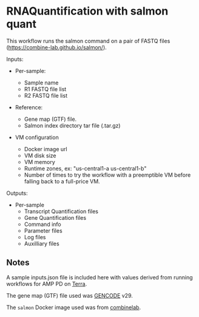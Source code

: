 # RNAQuantification with salmon quant

This workflow runs the salmon command on a pair of FASTQ files
(https://combine-lab.github.io/salmon/).

Inputs:
- Per-sample:
  - Sample name
  - R1 FASTQ file list
  - R2 FASTQ file list

- Reference:
  - Gene map (GTF) file.
  - Salmon index directory tar file (.tar.gz)

- VM configuration
  - Docker image url
  - VM disk size
  - VM memory
  - Runtime zones, ex: "us-central1-a us-central1-b"
  - Number of times to try the workflow with a preemptible VM before
    falling back to a full-price VM.

Outputs:
- Per-sample
  - Transcript Quantification files
  - Gene Quantification files
  - Command info
  - Parameter files
  - Log files
  - Auxilliary files

## Notes
A sample inputs.json file is included here with values derived from running workflows for AMP PD on [Terra](https://app.terra.bio/).

The gene map (GTF) file used was [GENCODE](https://www.gencodegenes.org/) v29.

The `salmon` Docker image used was from [combinelab](https://combine-lab.github.io/salmon/).